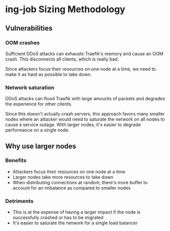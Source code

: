 # ing-job Sizing Methodology

## Vulnerabilities

### OOM crashes

Sufficient DDoS attacks can exhausts Traefik's memory and cause an OOM crash. This disconnects all clients, which is really bad.

Since attackers focus their resources on one node at a time, we need to make it as hard as possible to take down.

### Network saturation

DDoS attacks can flood Traefik with large amounts of packets and degrades the experience for other clients.

Since this doesn't actually crash servers, this approach favors many smaller nodes where an attacker would need to saturate the network on all nodes to cause a service outage. With larger nodes, it's easier to degrade performance on a single node.

## Why use larger nodes

### Benefits

-   Attackers focus their resources on one node at a time
-   Larger nodes take more resources to take down
-   When distributing connections at random, there's more buffer to account for an imbalance as compared to smaller nodes

### Detriments

-   This is at the expense of having a larger impact if the node is successfully crashed or has to be migrated
-   It's easier to saturate the network for a single load balancer
